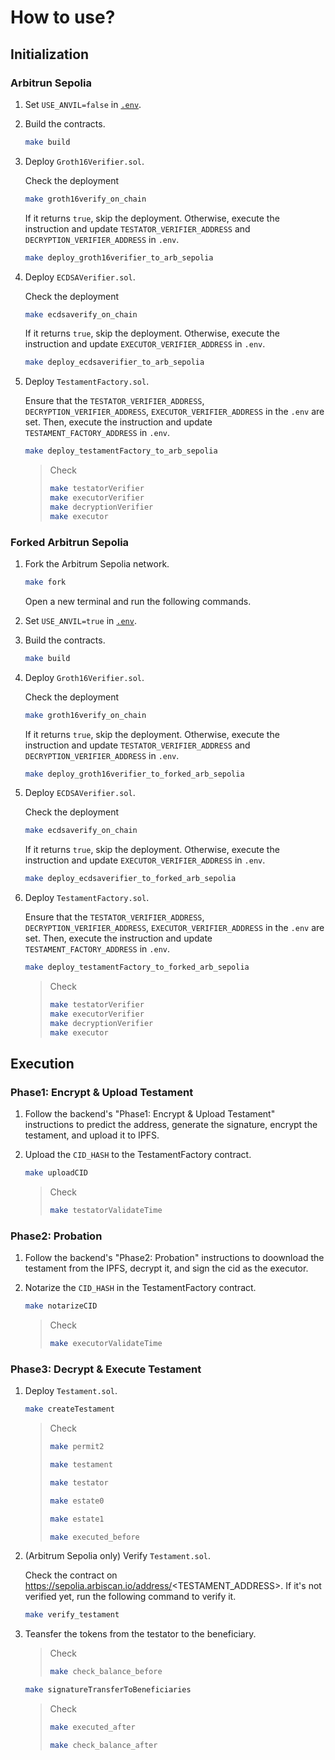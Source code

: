 # How to use?

## Initialization

### Arbitrun Sepolia
   
1. Set `USE_ANVIL=false` in [`.env`](./env).

2. Build the contracts.

    ``` sh
    make build
    ```

3. Deploy `Groth16Verifier.sol`.

    Check the deployment

    ``` sh
    make groth16verify_on_chain
    ```

    If it returns `true`, skip the deployment. Otherwise, execute the instruction and update `TESTATOR_VERIFIER_ADDRESS` and `DECRYPTION_VERIFIER_ADDRESS` in `.env`.

    ``` sh
    make deploy_groth16verifier_to_arb_sepolia
    ```

4. Deploy `ECDSAVerifier.sol`.

    Check the deployment

    ``` sh
    make ecdsaverify_on_chain
    ```

    If it returns `true`, skip the deployment. Otherwise, execute the instruction and update `EXECUTOR_VERIFIER_ADDRESS` in `.env`.

    ``` sh
    make deploy_ecdsaverifier_to_arb_sepolia
    ```

5. Deploy `TestamentFactory.sol`.
   
   Ensure that the `TESTATOR_VERIFIER_ADDRESS`, `DECRYPTION_VERIFIER_ADDRESS`, `EXECUTOR_VERIFIER_ADDRESS` in the `.env` are set. Then, execute the instruction and update `TESTAMENT_FACTORY_ADDRESS` in `.env`.

    ``` sh
    make deploy_testamentFactory_to_arb_sepolia
    ```

    > Check
    > 
    > ``` sh
    > make testatorVerifier
    > make executorVerifier
    > make decryptionVerifier
    > make executor
    > ```

### Forked Arbitrun Sepolia
   
1. Fork the Arbitrum Sepolia network.

    ``` sh
    make fork
    ```

    Open a new terminal and run the following commands.

2. Set `USE_ANVIL=true` in [`.env`](./env).

3. Build the contracts.

    ``` sh
    make build
    ```

4. Deploy `Groth16Verifier.sol`.

    Check the deployment

    ``` sh
    make groth16verify_on_chain
    ```

    If it returns `true`, skip the deployment. Otherwise, execute the instruction and update `TESTATOR_VERIFIER_ADDRESS` and `DECRYPTION_VERIFIER_ADDRESS` in `.env`.

    ``` sh
    make deploy_groth16verifier_to_forked_arb_sepolia
    ```
    
5. Deploy `ECDSAVerifier.sol`.

    Check the deployment

    ``` sh
    make ecdsaverify_on_chain
    ```

    If it returns `true`, skip the deployment. Otherwise, execute the instruction and update `EXECUTOR_VERIFIER_ADDRESS` in `.env`.

    ``` sh
    make deploy_ecdsaverifier_to_forked_arb_sepolia
    ```

6. Deploy `TestamentFactory.sol`.
   
   Ensure that the `TESTATOR_VERIFIER_ADDRESS`, `DECRYPTION_VERIFIER_ADDRESS`, `EXECUTOR_VERIFIER_ADDRESS` in the `.env` are set. Then, execute the instruction and update `TESTAMENT_FACTORY_ADDRESS` in `.env`.

    ``` sh
    make deploy_testamentFactory_to_forked_arb_sepolia
    ```

    > Check
    > 
    > ``` sh
    > make testatorVerifier
    > make executorVerifier
    > make decryptionVerifier
    > make executor
    > ```

## Execution

### Phase1: Encrypt & Upload Testament

1. Follow the backend's "Phase1: Encrypt & Upload Testament" instructions to predict the address, generate the signature, encrypt the testament, and upload it to IPFS.

2. Upload the `CID_HASH` to the TestamentFactory contract.

    ``` sh
    make uploadCID
    ```

    > Check
    > ``` sh
    > make testatorValidateTime
    > ```

### Phase2: Probation

1. Follow the backend's "Phase2: Probation" instructions to doownload the testament from the IPFS, decrypt it, and sign the cid as the executor.

2. Notarize the `CID_HASH` in the TestamentFactory contract.
    
    ``` sh
    make notarizeCID
    ```

    > Check
    > ``` sh
    > make executorValidateTime
    > ```

### Phase3: Decrypt & Execute Testament

1. Deploy `Testament.sol`.

    ``` sh
    make createTestament
    ```

    > Check
    > ``` sh
    > make permit2
    > ```
    > 
    > ``` sh
    > make testament
    > ```
    > 
    > ``` sh
    > make testator
    > ```
    > 
    > ``` sh
    > make estate0
    > ```
    > 
    > ``` sh
    > make estate1
    > ```
    > 
    > ``` sh
    > make executed_before
    > ```

2. (Arbitrum Sepolia only) Verify `Testament.sol`.

    Check the contract on https://sepolia.arbiscan.io/address/<TESTAMENT_ADDRESS>. If it's not verified yet, run the following command to verify it.

    ``` sh
    make verify_testament
    ```

3. Teansfer the tokens from the testator to the beneficiary.

    > Check
    > ``` sh
    > make check_balance_before
    > ```
    
    ``` sh
    make signatureTransferToBeneficiaries
    ```

    > Check
    > ``` sh
    > make executed_after
    > ```
    > 
    > ``` sh
    > make check_balance_after
    > ```
